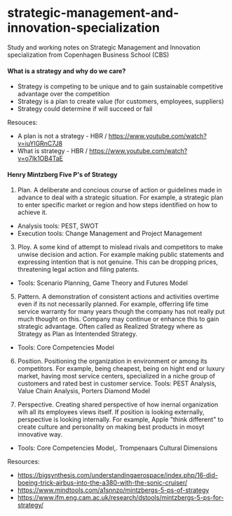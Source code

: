 # strategic-management-and-innovation-specialization
Study and working notes on Strategic Management and Innovation specialization from Copenhagen Business School (CBS)

#### What is a strategy and why do we care?
- Strategy is competing to be unique and to gain sustainable competitive advantage over the competition
- Strategy is a plan to create value (for customers, employees, suppliers)
- Strategy could determine if will succeed or fail
  
Resouces:
- A plan is not a strategy - HBR / https://www.youtube.com/watch?v=iuYlGRnC7J8
- What is strategy - HBR / https://www.youtube.com/watch?v=o7Ik1OB4TaE

#### Henry Mintzberg Five P's of Strategy
1. Plan. 
A deliberate and concious course of action or guidelines made in advance to deal with a strategic situation. For example, a strategic plan to enter specific market or region and how steps identified on how to achieve it.
- Analysis tools: PEST, SWOT
- Execution tools: Change Management and Project Management

3. Ploy. 
A some kind of attempt to mislead rivals and competitors to make unwise decision and action. For example making public statements and expressing intention that is not genuine. This can be dropping prices, threatening legal action and filing patents.
- Tools: Scenario Planning, Game Theory and Futures Model

5. Pattern. 
A demonstration of consistent actions and activities overtime even if its not necessarily planned. For example, offerring life time service warranty for many years though the company has not really put much thought on this. Company may continue or enhance this to gain strategic advantage. Often called as Realized Strategy where as Strategy as Plan as Intentended Strategy.
- Tools: Core Competencies Model

6. Position. 
Positioning the organization in environment or among its competitors. For example, being cheapest, being on hight end or luxury market, having most service centers, specialized in a niche group of customers and rated best in customer service.
Tools: PEST Analysis, Value Chain Analysis, Porters Diamond Model

8. Perspective. 
Creating shared perspective of how inernal organization wih all its employees views itself.  If position is looking externally, perspective is looking internally. For example, Apple "think different" to create culture and personality on making best products in mosyt innovative way.
- Tools: Core Competencies Model,. Trompenaars Cultural Dimensions

Resources:
- https://bigsynthesis.com/understandingaerospace/index.php/16-did-boeing-trick-airbus-into-the-a380-with-the-sonic-cruiser/
- https://www.mindtools.com/a1snnzo/mintzbergs-5-ps-of-strategy
- https://www.ifm.eng.cam.ac.uk/research/dstools/mintzbergs-5-ps-for-strategy/
